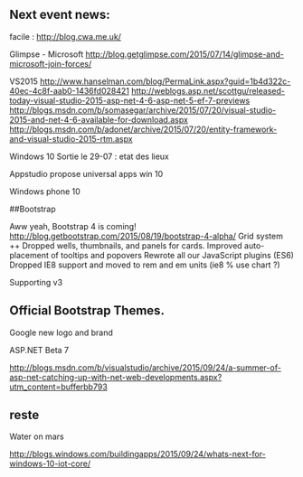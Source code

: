 Next event news:
----------------

facile : http://blog.cwa.me.uk/



Glimpse - Microsoft
http://blog.getglimpse.com/2015/07/14/glimpse-and-microsoft-join-forces/


VS2015
http://www.hanselman.com/blog/PermaLink.aspx?guid=1b4d322c-40ec-4c8f-aab0-1436fd028421
http://weblogs.asp.net/scottgu/released-today-visual-studio-2015-asp-net-4-6-asp-net-5-ef-7-previews
http://blogs.msdn.com/b/somasegar/archive/2015/07/20/visual-studio-2015-and-net-4-6-available-for-download.aspx
http://blogs.msdn.com/b/adonet/archive/2015/07/20/entity-framework-and-visual-studio-2015-rtm.aspx

Windows 10
Sortie le 29-07 : etat des lieux

Appstudio propose universal apps win 10

Windows phone 10

##Bootstrap 

Aww yeah, Bootstrap 4 is coming! http://blog.getbootstrap.com/2015/08/19/bootstrap-4-alpha/
Grid system ++
Dropped wells, thumbnails, and panels for cards.
Improved auto-placement of tooltips and popovers
Rewrote all our JavaScript plugins (ES6)
Dropped IE8 support and moved to rem and em units (ie8 % use chart ?)

Supporting v3

Official Bootstrap Themes.
---------------------------------------------


Google new logo and brand

ASP.NET Beta 7

http://blogs.msdn.com/b/visualstudio/archive/2015/09/24/a-summer-of-asp-net-catching-up-with-net-web-developments.aspx?utm_content=bufferbb793

## reste

Water on mars


http://blogs.windows.com/buildingapps/2015/09/24/whats-next-for-windows-10-iot-core/




